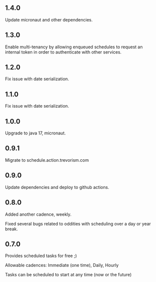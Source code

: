 ## 1.4.0

Update micronaut and other dependencies.

## 1.3.0

Enable multi-tenancy by allowing enqueued schedules 
to request an internal token in order to authenticate with other services.

## 1.2.0

Fix issue with date serialization.

## 1.1.0

Fix issue with date serialization.

## 1.0.0

Upgrade to java 17, micronaut.

## 0.9.1

Migrate to schedule.action.trevorism.com
 
## 0.9.0

Update dependencies and deploy to github actions.

## 0.8.0

Added another cadence, weekly.

Fixed several bugs related to oddities with scheduling over a day or year break.

## 0.7.0

Provides scheduled tasks for free ;)

Allowable cadences:  Immediate (one time), Daily, Hourly

Tasks can be scheduled to start at any time (now or the future)
